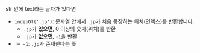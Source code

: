 str 안에 text라는 글자가 있다면

- `indexOf('.jp')`: 문자열 안에서 `.jp`가 처음 등장하는 위치(인덱스)를 반환합니다.
    - `.jp`가 **있으면**, 0 이상의 숫자(위치)를 반환
    - `.jp`가 **없으면**, `-1`을 반환
- `!= -1`: `.jp`가 존재한다는 뜻



